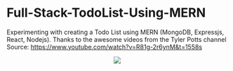 # Full-Stack-TodoList-Using-MERN

Experimenting with creating a Todo List using MERN (MongoDB, Expressjs, React, Nodejs). Thanks to the awesome videos from the Tyler Potts channel Source: https://www.youtube.com/watch?v=R81g-2r6ynM&t=1558s


<p align="center"><a href="https://cdn.discordapp.com/attachments/1092557807628341309/1136332462352511038/image.png" target="_blank"><img src="https://cdn.discordapp.com/attachments/1092557807628341309/1136332462352511038/image.png" ></a></p>